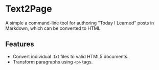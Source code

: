 # Text2Page
A simple a command-line tool for authoring "Today I Learned" posts in Markdown, which can be converted to HTML

## Features
- Convert individual .txt files to valid HTML5 documents.
- Transform paragraphs using `<p>` tags.
